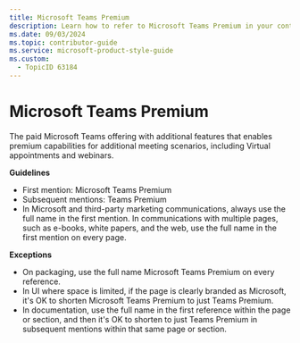 ```yaml
---
title: Microsoft Teams Premium
description: Learn how to refer to Microsoft Teams Premium in your content.
ms.date: 09/03/2024
ms.topic: contributor-guide
ms.service: microsoft-product-style-guide
ms.custom:
  - TopicID 63184
---
```



# Microsoft Teams Premium

The paid Microsoft Teams offering with additional features that enables premium capabilities for additional meeting scenarios, including Virtual appointments and webinars.

**Guidelines**

- First mention: Microsoft Teams Premium
- Subsequent mentions: Teams Premium
- In Microsoft and third-party marketing communications, always use the full name in the first mention. In communications with multiple pages, such as e-books, white papers, and the web, use the full name in the first mention on every page.

**Exceptions**

- On packaging, use the full name Microsoft Teams Premium on every reference.
- In UI where space is limited, if the page is clearly branded as Microsoft, it's OK to shorten Microsoft Teams Premium to just Teams Premium.
- In documentation, use the full name in the first reference within the page or section, and then it's OK to shorten to just Teams Premium in subsequent mentions within that same page or section.

